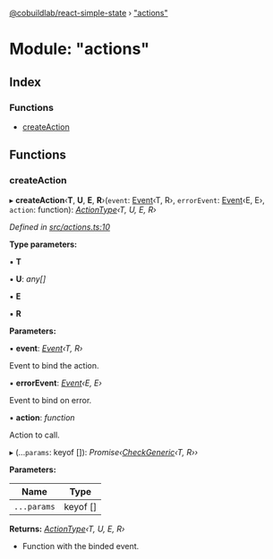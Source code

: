 [@cobuildlab/react-simple-state](../README.md) › ["actions"](_actions_.md)

# Module: "actions"

## Index

### Functions

* [createAction](_actions_.md#createaction)

## Functions

###  createAction

▸ **createAction**‹**T**, **U**, **E**, **R**›(`event`: [Event](../classes/_event_.event.md)‹T, R›, `errorEvent`: [Event](../classes/_event_.event.md)‹E, E›, `action`: function): *[ActionType](../interfaces/_types_.actiontype.md)‹T, U, E, R›*

*Defined in [src/actions.ts:10](https://github.com/cobuildlab/react-simple-state/blob/b6cec23/src/actions.ts#L10)*

**Type parameters:**

▪ **T**

▪ **U**: *any[]*

▪ **E**

▪ **R**

**Parameters:**

▪ **event**: *[Event](../classes/_event_.event.md)‹T, R›*

Event to bind the action.

▪ **errorEvent**: *[Event](../classes/_event_.event.md)‹E, E›*

Event to bind on error.

▪ **action**: *function*

Action to call.

▸ (...`params`: keyof []): *Promise‹[CheckGeneric](_types_.md#checkgeneric)‹T, R››*

**Parameters:**

Name | Type |
------ | ------ |
`...params` | keyof [] |

**Returns:** *[ActionType](../interfaces/_types_.actiontype.md)‹T, U, E, R›*

-  Function with the binded event.
